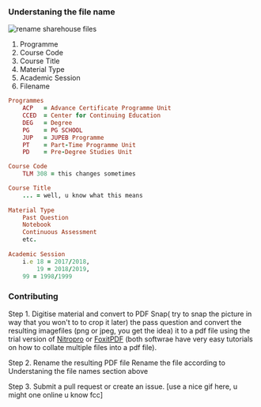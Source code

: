 ### Understaning the file name
![rename sharehouse files](https://user-images.githubusercontent.com/38544672/110798618-a58c7a00-827a-11eb-8106-408fa6fb2cd6.jpg)


1. Programme
2. Course Code
3. Course Title
4. Material Type
5. Academic Session
6. Filename

```ruby
Programmes
    ACP   = Advance Certificate Programme Unit
    CCED  = Center for Continuing Education
    DEG   = Degree 
    PG    = PG SCHOOL
    JUP   = JUPEB Programme
    PT    = Part-Time Programme Unit
    PD    = Pre-Degree Studies Unit

Course Code
    TLM 308 = this changes sometimes

Course Title
    ... = well, u know what this means
 
Material Type
    Past Question
    Notebook
    Continuous Assessment
    etc.
    
Academic Session
    i.e 18 = 2017/2018, 
    	19 = 2018/2019, 
	99 = 1998/1999
```
### Contributing
Step 1. Digitise material and convert to PDF
Snap( try to snap the picture in way that you won't to to crop it later) the pass question and convert the resulting imagefiles (png or jpeg, you get the idea) it to a pdf file using the trial version of [Nitropro](link) or [FoxitPDF](link) (both softwrae have very easy tutorials on how to collate multiple files into a pdf file).

Step 2. Rename the resulting PDF file
Rename the file according to Understaning the file names section above

Step 3. Submit a pull request or create an issue.
[use a nice gif here, u might one online u know fcc]
